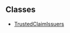 ## Classes

- [TrustedClaimIssuers](../../../../../Classes/API/Entities/Asset/Compliance/TrustedClaimIssuers/TrustedClaimIssuers.md)
